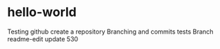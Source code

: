 # hello-world
Testing github create a repository
Branching and commits tests
Branch readme-edit update 530
